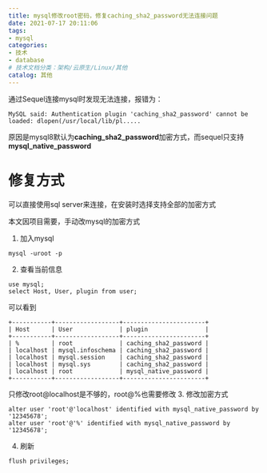 ```yaml
---
title: mysql修改root密码，修复caching_sha2_password无法连接问题
date: 2021-07-17 20:11:06
tags: 
- mysql
categories: 
- 技术
- database
# 技术文档分类：架构/云原生/Linux/其他
catalog: 其他
---
```


通过Sequel连接mysql时发现无法连接，报错为：
```
MySQL said: Authentication plugin 'caching_sha2_password' cannot be loaded: dlopen(/usr/local/lib/pl.....
```

原因是mysql8默认为**caching_sha2_password**加密方式，而sequel只支持**mysql_native_password**

# 修复方式
可以直接使用sql server来连接，在安装时选择支持全部的加密方式

本文因项目需要，手动改mysql的加密方式

1. 加入mysql
```
mysql -uroot -p
```

2. 查看当前信息
```
use mysql;
select Host, User, plugin from user;
```
可以看到

```
+-----------+------------------+-----------------------+
| Host      | User             | plugin                |
+-----------+------------------+-----------------------+
| %         | root             | caching_sha2_password |
| localhost | mysql.infoschema | caching_sha2_password |
| localhost | mysql.session    | caching_sha2_password |
| localhost | mysql.sys        | caching_sha2_password |
| localhost | root             | mysql_native_password |
+-----------+------------------+-----------------------+
```
只修改root@localhost是不够的，root@%也需要修改
3. 修改加密方式

```
alter user 'root'@'localhost' identified with mysql_native_password by '12345678';
alter user 'root'@'%' identified with mysql_native_password by '12345678';
```

4. 刷新
```
flush privileges;
```